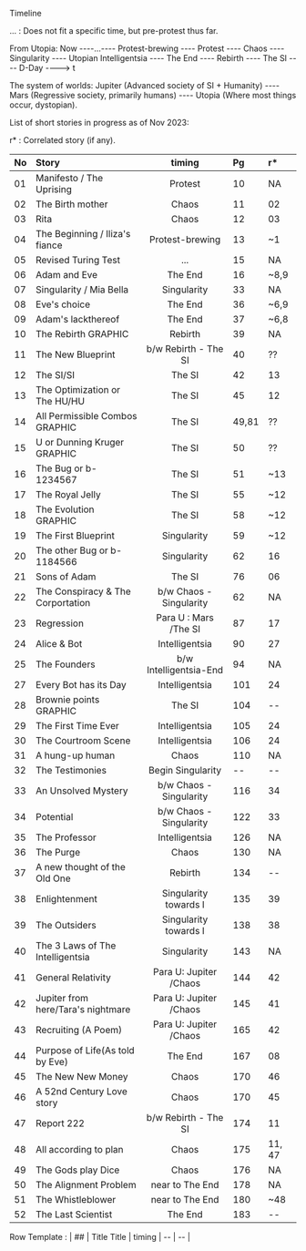 Timeline

... : Does not fit a specific time, but pre-protest thus far.

From Utopia:
Now ----...---- Protest-brewing ---- Protest ---- Chaos ---- Singularity ---- Utopian Intelligentsia ---- The End ---- Rebirth ---- The SI ---- D-Day ----> t

The system of worlds: 
Jupiter (Advanced society of SI + Humanity) ---- Mars (Regressive society, primarily humans) ---- Utopia (Where most things occur, dystopian).

List of short stories in progress as of Nov 2023: 

r* : Correlated story (if any).


| No | Story                            | timing                | Pg | r* |
| :- | :------------------------------- | :-------------------: | :- | :- | 
| 01 | Manifesto / The Uprising         | Protest               | 10 | NA |
| 02 | The Birth mother                 | Chaos                 | 11 | 02 |
| 03 | Rita                             | Chaos                 | 12 | 03 |  
| 04 | The Beginning / Iliza's fiance   | Protest-brewing       | 13 | ~1 |  
| 05 | Revised Turing Test              | ...                   | 15 | NA |
| 06 | Adam and Eve                     | The End               | 16 | ~8,9 | Written a lot of it
| 07 | Singularity / Mia Bella          | Singularity           | 33 | NA |
| 08 | Eve's choice                     | The End               | 36 | ~6,9 |
| 09 | Adam's lackthereof               | The End               | 37 | ~6,8 |
| 10 | The Rebirth GRAPHIC              | Rebirth               | 39 | NA |
| 11 | The New Blueprint                | b/w Rebirth - The SI  | 40 | ?? |
| 12 | The SI/SI                        | The SI                | 42 | 13 |
| 13 | The Optimization or The HU/HU    | The SI                | 45 | 12 | Written a lot of it
| 14 | All Permissible Combos GRAPHIC   | The SI                | 49,81 | ?? |
| 15 | U or Dunning Kruger GRAPHIC      | The SI                | 50 | ?? |
| 16 | The Bug or b-1234567             | The SI                | 51 | ~13 |
| 17 | The Royal Jelly                  | The SI                | 55 | ~12 |
| 18 | The Evolution GRAPHIC            | The SI                | 58 | ~12 |
| 19 | The First Blueprint              | Singularity           | 59 | ~12 |
| 20 | The other Bug or b-1184566       | Singularity           | 62 | 16 |
| 21 | Sons of Adam                     | The SI                | 76 | 06 | Needs to be formulated more concretely
| 22 | The Conspiracy & The Corportation| b/w Chaos -Singularity| 62 | NA |
| 23 | Regression                       | Para U : Mars /The SI | 87 | 17 |
| 24 | Alice & Bot                      | Intelligentsia        | 90 | 27 |
| 25 | The Founders                     | b/w Intelligentsia-End| 94 | NA |
| 27 | Every Bot has its Day            | Intelligentsia        | 101| 24 |
| 28 | Brownie points GRAPHIC           | The SI                | 104 | -- |
| 29 | The First Time Ever              | Intelligentsia        | 105 | 24 |
| 30 | The Courtroom Scene              | Intelligentsia        | 106 | 24 |
| 31 | A hung-up human                  | Chaos                 | 110 | NA |
| 32 | The Testimonies                  | Begin Singularity     | -- | -- |
| 33 | An Unsolved Mystery              | b/w Chaos -Singularity| 116 | 34 | Written, almost complete, could be set in Intelligentsia
| 34 | Potential                        | b/w Chaos -Singularity| 122 | 33 | Written a lot, could be set in Intelligentsia or be a part of the Corporation's plan if Chaos
| 35 | The Professor                    | Intelligentsia        | 126 | NA |
| 36 | The Purge                        | Chaos                 | 130 | NA |
| 37 | A new thought of the Old One     | Rebirth               | 134 | -- |
| 38 | Enlightenment                    | Singularity towards I | 135 | 39 | Need to rename Rita, because the name is used in p11
| 39 | The Outsiders                    | Singularity towards I | 138 | 38 |
| 40 | The 3 Laws of The Intelligentsia | Singularity           | 143 | NA | Revised laws of robotics, must write in v1
| 41 | General Relativity               | Para U: Jupiter /Chaos| 144 | 42 |
| 42 |Jupiter from here/Tara's nightmare| Para U: Jupiter /Chaos| 145 | 41 | Written quite a bit.
| 43 | Recruiting (A Poem)              | Para U: Jupiter /Chaos| 165 | 42 | David, Tara
| 44 | Purpose of Life(As told by Eve)  | The End               | 167 | 08 | Tara, Eve
| 45 | The New New Money                | Chaos                 | 170 | 46 | Tara
| 46 | A 52nd Century Love story        | Chaos                 | 170 | 45 | Tara
| 47 | Report 222                       | b/w Rebirth - The SI  | 174 | 11 | Tara, SI-undefined
| 48 | All according to plan            | Chaos                 | 175 | 11, 47 | Tara Note: Can leave this one for later
| 49 | The Gods play Dice               | Chaos                 | 176 | NA | Some mention of Tara, optional
| 50 | The Alignment Problem            | near to The End       | 178 | NA |
| 51 | The Whistleblower                | near to The End       | 180 | ~48 |
| 52 | The Last Scientist               | The End               | 183 | -- | Eve's Childhood, written somewhat - critical thoughts in this one. TODO: see if there are any other stories about Eve's childhood.

Row Template :
| ## | Title Title                      | timing                | -- | -- |











